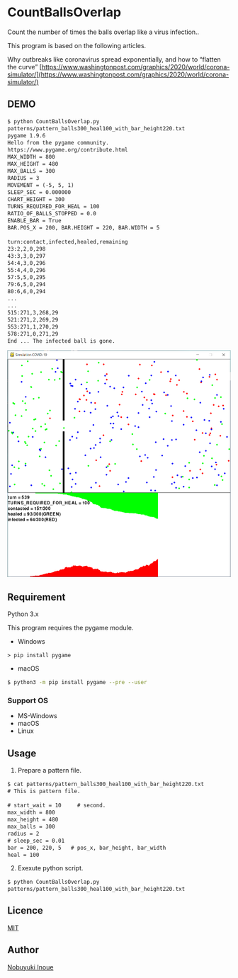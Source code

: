# CountBallsOverlap

Count the number of times the balls overlap like a virus infection..

This program is based on the following articles.

Why outbreaks like coronavirus spread exponentially, and how to “flatten the curve”
[https://www.washingtonpost.com/graphics/2020/world/corona-simulator/](https://www.washingtonpost.com/graphics/2020/world/corona-simulator/)


## DEMO

```
$ python CountBallsOverlap.py patterns/pattern_balls300_heal100_with_bar_height220.txt
pygame 1.9.6
Hello from the pygame community. https://www.pygame.org/contribute.html
MAX_WIDTH = 800
MAX_HEIGHT = 480
MAX_BALLS = 300
RADIUS = 3
MOVEMENT = (-5, 5, 1)
SLEEP_SEC = 0.000000
CHART_HEIGHT = 300
TURNS_REQUIRED_FOR_HEAL = 100
RATIO_OF_BALLS_STOPPED = 0.0
ENABLE_BAR = True
BAR.POS_X = 200, BAR.HEIGHT = 220, BAR.WIDTH = 5

turn:contact,infected,healed,remaining
23:2,2,0,298
43:3,3,0,297
54:4,3,0,296
55:4,4,0,296
57:5,5,0,295
79:6,5,0,294
80:6,6,0,294
...
...
515:271,3,268,29
521:271,2,269,29
553:271,1,270,29
578:271,0,271,29
End ... The infected ball is gone.
```

![ScreenShot](https://github.com/NobuyukiInoue/CountBallsOverlap_by_Python3/blob/master/ScreenShot/running_balls300.png "running balls 300")


## Requirement

Python 3.x 

This program requires the pygame module.

* Windows
```
> pip install pygame
```

* macOS
```bash
$ python3 -m pip install pygame --pre --user
```


### Support OS
- MS-Windows
- macOS
- Linux

## Usage

1. Prepare a pattern file.

```
$ cat patterns/pattern_balls300_heal100_with_bar_height220.txt
# This is pattern file.

# start_wait = 10     # second.
max_width = 800
max_height = 480
max_balls = 300
radius = 2
# sleep_sec = 0.01
bar = 200, 220, 5   # pos_x, bar_height, bar_width
heal = 100
```

2. Exexute python script.

```
$ python CountBallsOverlap.py patterns/pattern_balls300_heal100_with_bar_height220.txt
```


## Licence

[MIT](https://github.com/NobuyukiInoue/CountBallsOverlap_by_Python3/blob/master/LICENSE)


## Author

[Nobuyuki Inoue](https://github.com/NobuyukiInoue/)
